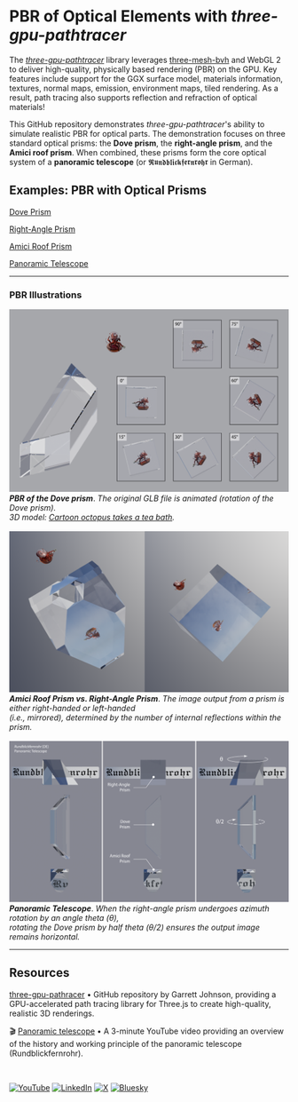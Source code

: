 # PBR of Optical Elements with *three-gpu-pathtracer*

The *[three-gpu-pathtracer](https://github.com/gkjohnson/three-gpu-pathtracer)* library
leverages [three-mesh-bvh](https://github.com/gkjohnson/three-mesh-bvh) and WebGL 2 to deliver high-quality, 
physically based rendering (PBR) on the GPU. Key features include support for the GGX surface model, materials information, textures, normal maps, emission, environment maps, tiled rendering. As a result, path tracing also supports reflection and refraction of optical materials!

This GitHub repository demonstrates *three-gpu-pathtracer*'s ability to simulate realistic PBR for optical parts.
The demonstration focuses on three standard optical prisms: the **Dove prism**, the **right-angle prism**, and the **Amici roof prism**. When combined, these prisms form the core optical system of a **panoramic telescope** (or 𝕽𝖚𝖓𝖉𝖇𝖑𝖎𝖈𝖐𝖋𝖊𝖗𝖓𝖗𝖔𝖍𝖗 in German).

## Examples: PBR with Optical Prisms

[Dove Prism](https://cyamahat.github.io/three-gpu-pathtracer-optics/examples/bundle/index.html#Dove%20Prism)

[Right-Angle Prism](https://cyamahat.github.io/three-gpu-pathtracer-optics/examples/bundle/index.html#Right-Angle%20Prism)

[Amici Roof Prism](https://cyamahat.github.io/three-gpu-pathtracer-optics/examples/bundle/index.html#Amici%20Roof%20Prism)

[Panoramic Telescope](https://cyamahat.github.io/three-gpu-pathtracer-optics/examples/bundle/index.html)

---

### PBR Illustrations

[![Dove Prism](./illustrations/PBR_Dove_prism_rotation.png)](https://cyamahat.github.io/three-gpu-pathtracer-optics/examples/bundle/index.html#Dove%20Prism)
***PBR of the Dove prism***. *The original GLB file is animated (rotation of the Dove prism).*
<br/>*3D model: [Cartoon octopus takes a tea bath](https://skfb.ly/oqIRG).* 
<br/>
<br/>
[![Amici Roof vs. Right-Angle Prism](./illustrations/PBR_right-angle_vs_Amici_roof_prism.png)](https://cyamahat.github.io/three-gpu-pathtracer-optics/examples/bundle/index.html#Amici%20Roof%20Prism)
<br/>***Amici Roof Prism vs. Right-Angle Prism***. *The image output from a prism is either right-handed or left-handed*
<br/>*(i.e., mirrored), determined by the number of internal reflections within the prism.*
<br/>
<br/>
[![Panoramic Telescope](./illustrations/PBR_panoramic_telescope.png)](https://cyamahat.github.io/three-gpu-pathtracer-optics/examples/bundle/index.html)
***Panoramic Telescope***. *When the right-angle prism undergoes azimuth rotation by an angle theta (θ),*
<br/>*rotating the Dove prism by half theta (θ/2) ensures the output image remains horizontal.*

---

## Resources

[three-gpu-pathracer](https://github.com/gkjohnson/three-gpu-pathtracer) • GitHub repository by Garrett Johnson, providing a GPU-accelerated path tracing library for Three.js to create high-quality, realistic 3D renderings.

🎬 [Panoramic telescope](https://youtu.be/fu5VCT6Hh1A?si=yMeeUyAWUAuUQ-1i) • A 3-minute YouTube video providing an overview of the history and working principle of the panoramic telescope (Rundblickfernrohr).

<br/>

[![YouTube](https://img.shields.io/badge/@cyamahat-FF0000?logo=youtube&style=flat)](https://www.youtube.com/@cyamahat)
[![LinkedIn](https://custom-icon-badges.demolab.com/badge/yamahata-0A66C2?logo=linkedin-white&logoColor=fff)](https://www.linkedin.com/in/yamahata/)
[![X](https://img.shields.io/badge/@CYamahata-%23000000.svg?logo=X&logoColor=white)](https://x.com/CYamahata)
[![Bluesky](https://img.shields.io/badge/@cyamahata-0285FF?logo=bluesky&logoColor=fff)](https://bsky.app/profile/cyamahata.bsky.social)



